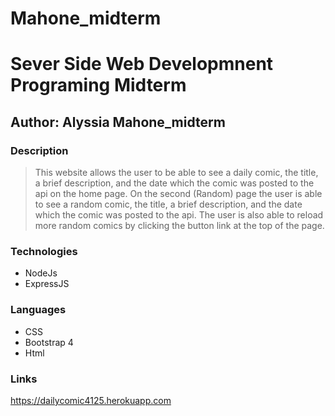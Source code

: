 # Mahone_midterm
# Sever Side Web Developmnent Programing Midterm

## Author: Alyssia Mahone_midterm

### **Description**
> This website allows the user to be able to see a daily comic, the title, a brief description, and the date which the comic was posted  to the api on the home page.
> On the second (Random) page the user is able to see a random comic, the title, a brief description, and the date which the comic was posted to the api. The user is also able to reload more random comics by clicking the button link at the top of the page. 

### **Technologies**
  * NodeJs
  * ExpressJS

### **Languages**
* CSS
* Bootstrap 4
* Html
 
### **Links**
https://dailycomic4125.herokuapp.com
